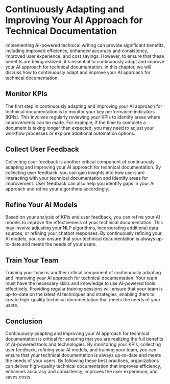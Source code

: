 Continuously Adapting and Improving Your AI Approach for Technical Documentation
===========================================================================================================================================

Implementing AI-powered technical writing can provide significant benefits, including improved efficiency, enhanced accuracy and consistency, improved user experience, and cost savings. However, to ensure that these benefits are being realized, it's essential to continuously adapt and improve your AI approach for technical documentation. In this chapter, we will discuss how to continuously adapt and improve your AI approach for technical documentation.

Monitor KPIs
------------

The first step in continuously adapting and improving your AI approach for technical documentation is to monitor your key performance indicators (KPIs). This involves regularly reviewing your KPIs to identify areas where improvements can be made. For example, if the time to complete a document is taking longer than expected, you may need to adjust your workflow processes or explore additional automation options.

Collect User Feedback
---------------------

Collecting user feedback is another critical component of continuously adapting and improving your AI approach for technical documentation. By collecting user feedback, you can gain insights into how users are interacting with your technical documentation and identify areas for improvement. User feedback can also help you identify gaps in your AI approach and refine your algorithms accordingly.

Refine Your AI Models
---------------------

Based on your analysis of KPIs and user feedback, you can refine your AI models to improve the effectiveness of your technical documentation. This may involve adjusting your NLP algorithms, incorporating additional data sources, or refining your chatbot responses. By continuously refining your AI models, you can ensure that your technical documentation is always up-to-date and meets the needs of your users.

Train Your Team
---------------

Training your team is another critical component of continuously adapting and improving your AI approach for technical documentation. Your team must have the necessary skills and knowledge to use AI-powered tools effectively. Providing regular training sessions will ensure that your team is up-to-date on the latest AI techniques and strategies, enabling them to create high-quality technical documentation that meets the needs of your users.

Conclusion
----------

Continuously adapting and improving your AI approach for technical documentation is critical for ensuring that you are realizing the full benefits of AI-powered tools and technologies. By monitoring your KPIs, collecting user feedback, refining your AI models, and training your team, you can ensure that your technical documentation is always up-to-date and meets the needs of your users. By following these best practices, organizations can deliver high-quality technical documentation that improves efficiency, enhances accuracy and consistency, improves the user experience, and saves costs.

